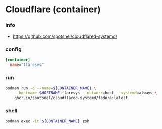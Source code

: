 # Cloudflare (container)

### info

  - https://github.com/spotsnel/cloudflared-systemd/


### config
```ini
[container]
  name="flaresys"
```

### run
```sh
podman run -d --name=${CONTAINER_NAME} \
    --hostname $HOSTNAME-flaresys --network=host --systemd=always \
    ghcr.io/spotsnel/cloudflared-systemd/fedora:latest
```

### shell
```sh evaluate
podman exec -it ${CONTAINER_NAME} zsh
```
